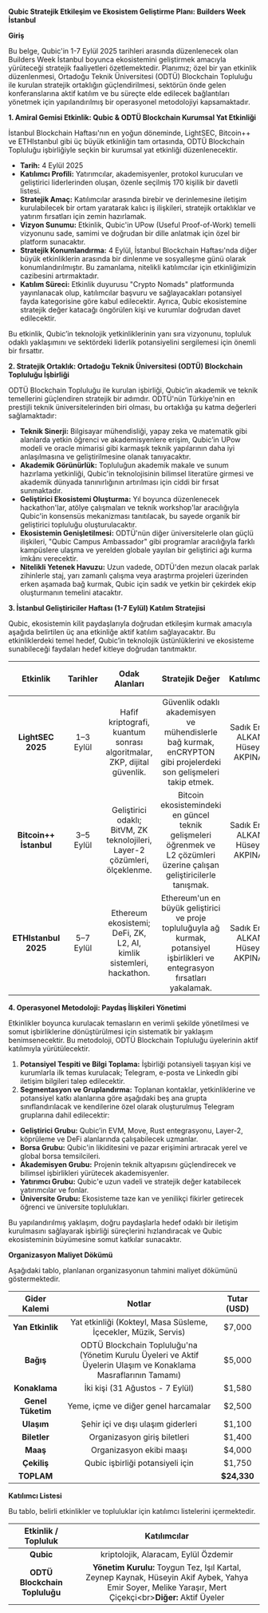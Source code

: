**Qubic Stratejik Etkileşim ve Ekosistem Geliştirme Planı: Builders Week İstanbul**

**Giriş**

Bu belge, Qubic'in 1-7 Eylül 2025 tarihleri arasında düzenlenecek olan Builders Week İstanbul boyunca ekosistemini geliştirmek amacıyla yürüteceği stratejik faaliyetleri özetlemektedir. Planımız; özel bir yan etkinlik düzenlenmesi, Ortadoğu Teknik Üniversitesi (ODTÜ) Blockchain Topluluğu ile kurulan stratejik ortaklığın güçlendirilmesi, sektörün önde gelen konferanslarına aktif katılım ve bu süreçte elde edilecek bağlantıları yönetmek için yapılandırılmış bir operasyonel metodolojiyi kapsamaktadır.

**1. Amiral Gemisi Etkinlik: Qubic & ODTÜ Blockchain Kurumsal Yat Etkinliği**

İstanbul Blockchain Haftası'nın en yoğun döneminde, LightSEC, Bitcoin++ ve ETHIstanbul gibi üç büyük etkinliğin tam ortasında, ODTÜ Blockchain Topluluğu işbirliğiyle seçkin bir kurumsal yat etkinliği düzenlenecektir.

-   **Tarih:** 4 Eylül 2025
-   **Katılımcı Profili:** Yatırımcılar, akademisyenler, protokol kurucuları ve geliştirici liderlerinden oluşan, özenle seçilmiş 170 kişilik bir davetli listesi.
-   **Stratejik Amaç:** Katılımcılar arasında birebir ve derinlemesine iletişim kurulabilecek bir ortam yaratarak kalıcı iş ilişkileri, stratejik ortaklıklar ve yatırım fırsatları için zemin hazırlamak.
-   **Vizyon Sunumu:** Etkinlik, Qubic'in UPow (Useful Proof-of-Work) temelli vizyonunu sade, samimi ve doğrudan bir dille anlatmak için özel bir platform sunacaktır.
-   **Stratejik Konumlandırma:** 4 Eylül, İstanbul Blockchain Haftası'nda diğer büyük etkinliklerin arasında bir dinlenme ve sosyalleşme günü olarak konumlandırılmıştır. Bu zamanlama, nitelikli katılımcılar için etkinliğimizin cazibesini artırmaktadır.
-   **Katılım Süreci:** Etkinlik duyurusu "Crypto Nomads" platformunda yayınlanacak olup, katılımcılar başvuru ve sağlayacakları potansiyel fayda kategorisine göre kabul edilecektir. Ayrıca, Qubic ekosistemine stratejik değer katacağı öngörülen kişi ve kurumlar doğrudan davet edilecektir.

Bu etkinlik, Qubic’in teknolojik yetkinliklerinin yanı sıra vizyonunu, topluluk odaklı yaklaşımını ve sektördeki liderlik potansiyelini sergilemesi için önemli bir fırsattır.

**2. Stratejik Ortaklık: Ortadoğu Teknik Üniversitesi (ODTÜ) Blockchain Topluluğu İşbirliği**

ODTÜ Blockchain Topluluğu ile kurulan işbirliği, Qubic’in akademik ve teknik temellerini güçlendiren stratejik bir adımdır. ODTÜ'nün Türkiye'nin en prestijli teknik üniversitelerinden biri olması, bu ortaklığa şu katma değerleri sağlamaktadır:

-   **Teknik Sinerji:** Bilgisayar mühendisliği, yapay zeka ve matematik gibi alanlarda yetkin öğrenci ve akademisyenlere erişim, Qubic’in UPow modeli ve oracle mimarisi gibi karmaşık teknik yapılarının daha iyi anlaşılmasına ve geliştirilmesine olanak tanıyacaktır.
-   **Akademik Görünürlük:** Topluluğun akademik makale ve sunum hazırlama yetkinliği, Qubic'in teknolojisinin bilimsel literatüre girmesi ve akademik dünyada tanınırlığının artırılması için ciddi bir fırsat sunmaktadır.
-   **Geliştirici Ekosistemi Oluşturma:** Yıl boyunca düzenlenecek hackathon'lar, atölye çalışmaları ve teknik workshop'lar aracılığıyla Qubic'in konsensüs mekanizması tanıtılacak, bu sayede organik bir geliştirici topluluğu oluşturulacaktır.
-   **Ekosistemin Genişletilmesi:** ODTÜ'nün diğer üniversitelerle olan güçlü ilişkileri, "Qubic Campus Ambassador" gibi programlar aracılığıyla farklı kampüslere ulaşma ve yerelden globale yayılan bir geliştirici ağı kurma imkânı verecektir.
-   **Nitelikli Yetenek Havuzu:** Uzun vadede, ODTÜ'den mezun olacak parlak zihinlerle staj, yarı zamanlı çalışma veya araştırma projeleri üzerinden erken aşamada bağ kurmak, Qubic için sadık ve yetkin bir çekirdek ekip oluşturmanın temelini atacaktır.

**3. İstanbul Geliştiriciler Haftası (1-7 Eylül) Katılım Stratejisi**

Qubic, ekosistemin kilit paydaşlarıyla doğrudan etkileşim kurmak amacıyla aşağıda belirtilen üç ana etkinliğe aktif katılım sağlayacaktır. Bu etkinliklerdeki temel hedef, Qubic’in teknolojik üstünlüklerini ve ekosisteme sunabileceği faydaları hedef kitleye doğrudan tanıtmaktır.

| **Etkinlik**             | **Tarihler**   | **Odak Alanları**                                                             | **Stratejik Değer**                                                                                                              | **Katılımcılar**                    | **Maliyet (Kişi Başı)**   |
| :-----------------------: | :--------------: | :-----------------------------------------------------------------------------: | :--------------------------------------------------------------------------------------------------------------------------------: | :-----------------------------------: | :-------------------------: |
| **LightSEC 2025**        | 1–3 Eylül      | Hafif kriptografi, kuantum sonrası algoritmalar, ZKP, dijital güvenlik.       | Güvenlik odaklı akademisyen ve mühendislerle bağ kurmak, enCRYPTON gibi projelerdeki son gelişmeleri takip etmek.                | Sadık Emre ALKAN, Hüseyin AKPINAR   | 250 Euro                  |
| **Bitcoin++ İstanbul**   | 3–5 Eylül      | Geliştirici odaklı; BitVM, ZK teknolojileri, Layer-2 çözümleri, ölçeklenme.   | Bitcoin ekosistemindeki en güncel teknik gelişmeleri öğrenmek ve L2 çözümleri üzerine çalışan geliştiricilerle tanışmak.         | Sadık Emre ALKAN, Hüseyin AKPINAR   | 333 Euro (BTC)            |
| **ETHIstanbul 2025**     | 5–7 Eylül      | Ethereum ekosistemi; DeFi, ZK, L2, AI, kimlik sistemleri, hackathon.          | Ethereum'un en büyük geliştirici ve proje topluluğuyla ağ kurmak, potansiyel işbirlikleri ve entegrasyon fırsatları yakalamak.   | Sadık Emre ALKAN, Hüseyin AKPINAR   | Ücretsiz                  |

**4. Operasyonel Metodoloji: Paydaş İlişkileri Yönetimi**

Etkinlikler boyunca kurulacak temasların en verimli şekilde yönetilmesi ve somut işbirliklerine dönüştürülmesi için sistematik bir yaklaşım benimsenecektir. Bu metodoloji, ODTÜ Blockchain Topluluğu üyelerinin aktif katılımıyla yürütülecektir.

1.  **Potansiyel Tespiti ve Bilgi Toplama:** İşbirliği potansiyeli taşıyan kişi ve kurumlarla ilk temas kurulacak; Telegram, e-posta ve LinkedIn gibi iletişim bilgileri talep edilecektir.
2.  **Segmentasyon ve Gruplandırma:** Toplanan kontaklar, yetkinliklerine ve potansiyel katkı alanlarına göre aşağıdaki beş ana grupta sınıflandırılacak ve kendilerine özel olarak oluşturulmuş Telegram gruplarına dahil edilecektir:

-   **Geliştirici Grubu:** Qubic’in EVM, Move, Rust entegrasyonu, Layer-2, köprüleme ve DeFi alanlarında çalışabilecek uzmanlar.
-   **Borsa Grubu:** Qubic'in likiditesini ve pazar erişimini artıracak yerel ve global borsa temsilcileri.
-   **Akademisyen Grubu:** Projenin teknik altyapısını güçlendirecek ve bilimsel işbirlikleri yürütecek akademisyenler.
-   **Yatırımcı Grubu:** Qubic'e uzun vadeli ve stratejik değer katabilecek yatırımcılar ve fonlar.
-   **Üniversite Grubu:** Ekosisteme taze kan ve yenilikçi fikirler getirecek öğrenci ve üniversite toplulukları.

Bu yapılandırılmış yaklaşım, doğru paydaşlarla hedef odaklı bir iletişim kurulmasını sağlayarak işbirliği süreçlerini hızlandıracak ve Qubic ekosisteminin büyümesine somut katkılar sunacaktır.


**Organizasyon Maliyet Dökümü**  
  
Aşağıdaki tablo, planlanan organizasyonun tahmini maliyet dökümünü göstermektedir.  
  
  

| **Gider Kalemi** | **Notlar** | **Tutar (USD)** |
| :-------------------: | :------------------------------------------------------------------------------------------------------------------: | :-------------------: |
| **Yan Etkinlik** | Yat etkinliği (Kokteyl, Masa Süsleme, İçecekler, Müzik, Servis) | $7,000 |
| **Bağış** | ODTÜ Blockchain Topluluğu'na (Yönetim Kurulu Üyeleri ve Aktif Üyelerin Ulaşım ve Konaklama Masraflarının Tamamı) | $5,000 |
| **Konaklama** | İki kişi (31 Ağustos - 7 Eylül) | $1,580 |
| **Genel Tüketim** | Yeme, içme ve diğer genel harcamalar | $2,500 |
| **Ulaşım** | Şehir içi ve dışı ulaşım giderleri | $1,100 |
| **Biletler** | Organizasyon giriş biletleri | $1,400 |
| **Maaş** | Organizasyon ekibi maaşı | $4,000 |
| **Çekiliş** | Qubic işbirliği potansiyeli için | $1,750 |
| **TOPLAM** | | **$24,330** |

**Katılımcı Listesi**  
  
Bu tablo, belirli etkinlikler ve topluluklar için katılımcı listelerini içermektedir.  
  
  

| **Etkinlik / Topluluk** | **Katılımcılar** |
| :-------------------------------: | :-------------------------------------------------------------------------------------------------------------------------------------------------------------: |
| **Qubic** | kriptolojik, Alaracam, Eylül Özdemir |
| **ODTÜ Blockchain Topluluğu** | **Yönetim Kurulu:** Toygun Tez, Işıl Kartal, Zeynep Kaynak, Hüseyin Akif Aybek, Yahya Emir Soyer, Melike Yaraşır, Mert Çiçekçi\<br\>**Diğer:** Aktif Üyeler |